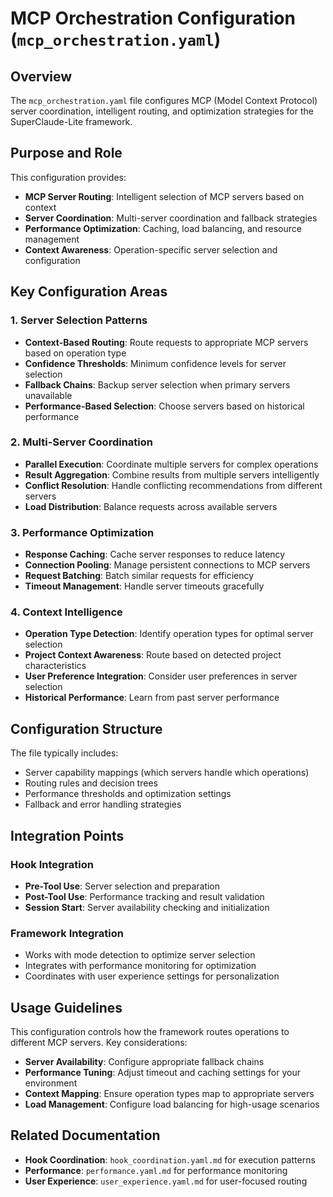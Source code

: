 # MCP Orchestration Configuration (`mcp_orchestration.yaml`)

## Overview

The `mcp_orchestration.yaml` file configures MCP (Model Context Protocol) server coordination, intelligent routing, and optimization strategies for the SuperClaude-Lite framework.

## Purpose and Role

This configuration provides:
- **MCP Server Routing**: Intelligent selection of MCP servers based on context
- **Server Coordination**: Multi-server coordination and fallback strategies
- **Performance Optimization**: Caching, load balancing, and resource management
- **Context Awareness**: Operation-specific server selection and configuration

## Key Configuration Areas

### 1. Server Selection Patterns
- **Context-Based Routing**: Route requests to appropriate MCP servers based on operation type
- **Confidence Thresholds**: Minimum confidence levels for server selection
- **Fallback Chains**: Backup server selection when primary servers unavailable
- **Performance-Based Selection**: Choose servers based on historical performance

### 2. Multi-Server Coordination
- **Parallel Execution**: Coordinate multiple servers for complex operations
- **Result Aggregation**: Combine results from multiple servers intelligently
- **Conflict Resolution**: Handle conflicting recommendations from different servers
- **Load Distribution**: Balance requests across available servers

### 3. Performance Optimization
- **Response Caching**: Cache server responses to reduce latency
- **Connection Pooling**: Manage persistent connections to MCP servers
- **Request Batching**: Batch similar requests for efficiency
- **Timeout Management**: Handle server timeouts gracefully

### 4. Context Intelligence
- **Operation Type Detection**: Identify operation types for optimal server selection
- **Project Context Awareness**: Route based on detected project characteristics
- **User Preference Integration**: Consider user preferences in server selection
- **Historical Performance**: Learn from past server performance

## Configuration Structure

The file typically includes:
- Server capability mappings (which servers handle which operations)
- Routing rules and decision trees
- Performance thresholds and optimization settings
- Fallback and error handling strategies

## Integration Points

### Hook Integration
- **Pre-Tool Use**: Server selection and preparation
- **Post-Tool Use**: Performance tracking and result validation
- **Session Start**: Server availability checking and initialization

### Framework Integration
- Works with mode detection to optimize server selection
- Integrates with performance monitoring for optimization
- Coordinates with user experience settings for personalization

## Usage Guidelines

This configuration controls how the framework routes operations to different MCP servers. Key considerations:
- **Server Availability**: Configure appropriate fallback chains
- **Performance Tuning**: Adjust timeout and caching settings for your environment
- **Context Mapping**: Ensure operation types map to appropriate servers
- **Load Management**: Configure load balancing for high-usage scenarios

## Related Documentation

- **Hook Coordination**: `hook_coordination.yaml.md` for execution patterns
- **Performance**: `performance.yaml.md` for performance monitoring
- **User Experience**: `user_experience.yaml.md` for user-focused routing